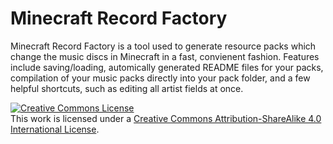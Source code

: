 # Minecraft Record Factory

Minecraft Record Factory is a tool used to generate resource packs which change the music discs in Minecraft in a fast, convienent fashion. Features include saving/loading, automically generated README files for your packs, compilation of your music packs directly into your pack folder, and a few helpful shortcuts, such as editing all artist fields at once.

<a rel="license" href="http://creativecommons.org/licenses/by-sa/4.0/"><img alt="Creative Commons License" style="border-width:0" src="https://i.creativecommons.org/l/by-sa/4.0/88x31.png" /></a><br />This work is licensed under a <a rel="license" href="http://creativecommons.org/licenses/by-sa/4.0/">Creative Commons Attribution-ShareAlike 4.0 International License</a>.
